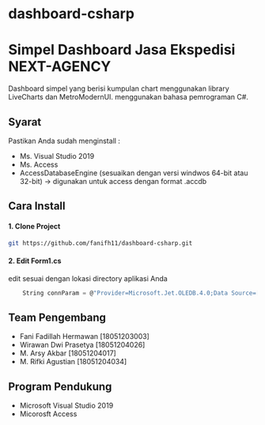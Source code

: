 # dashboard-csharp
# Simpel Dashboard Jasa Ekspedisi NEXT-AGENCY
Dashboard simpel yang berisi kumpulan chart menggunakan library LiveCharts dan MetroModernUI. menggunakan bahasa pemrograman C#.

## Syarat

Pastikan Anda sudah menginstall :

* Ms. Visual Studio 2019
* Ms. Access 
* AccessDatabaseEngine (sesuaikan dengan versi windwos 64-bit atau 32-bit) -> digunakan untuk access dengan format .accdb

## Cara Install
#### 1. Clone Project

```bash
git https://github.com/fanifh11/dashboard-csharp.git
```

#### 2. Edit Form1.cs
edit sesuai dengan lokasi directory aplikasi Anda
```c
    String connParam = @"Provider=Microsoft.Jet.OLEDB.4.0;Data Source=[ directory aplikasi Anda ]\db\db.mdb;Persist Security Info=False";
```

## Team Pengembang
- Fani Fadillah Hermawan [18051203003]
- Wirawan Dwi Prasetya [18051204026]
- M. Arsy Akbar [18051204017]
- M. Rifki Agustian [18051204034]

## Program Pendukung
- Microsoft Visual Studio 2019
- Micorosft Access

